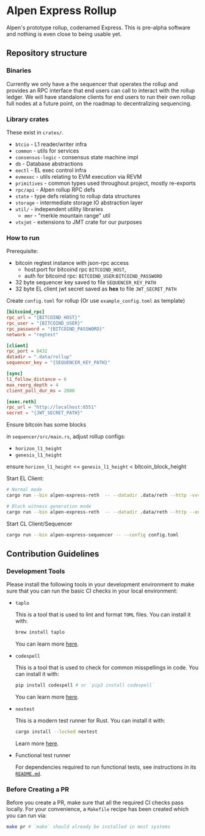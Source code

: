 # Alpen Express Rollup

Alpen's prototype rollup, codenamed Express. This is pre-alpha software and
nothing is even close to being usable yet.

## Repository structure

### Binaries

Currently we only have a the sequencer that operates the rollup and provides
an RPC interface that end users can call to interact with the rollup ledger.
We will have standalone clients for end users to run their own rollup full nodes
at a future point, on the roadmap to decentralizing sequencing.

### Library crates

These exist in `crates/`.

* `btcio` - L1 reader/writer infra
* `common` - utils for services
* `consensus-logic` - consensus state machine impl
* `db` - Database abstractions
* `eectl` - EL exec control infra
* `evmexec` - utils relating to EVM execution via REVM
* `primitives` - common types used throughout project, mostly re-exports
* `rpc/api` - Alpen rollup RPC defs
* `state` - type defs relating to rollup data structures
* `storage` - intermediate storage IO abstraction layer
* `util/` - independent utility libraries
  * `mmr` - "merkle mountain range" util
* `vtxjmt` - extensions to JMT crate for our purposes

### How to run

Prerequisite: 
  * bitcoin regtest instance with json-rpc access
    * host:port for bitcoind rpc `BITCOIND_HOST`, 
    * auth for bitcoind rpc: `BITCOIND_USER`:`BITCOIND_PASSWORD`
  * 32 byte sequencer key saved to file `SEQUENCER_KEY_PATH`
  * 32 byte EL client jwt secret saved as **hex** to file `JWT_SECRET_PATH`

Create `config.toml` for rollup (Or use `example_config.toml` as template)

```toml
[bitcoind_rpc]
rpc_url = "{BITCOIND_HOST}"
rpc_user = "{BITCOIND_USER}"
rpc_password = "{BITCOIND_PASSWORD}"
network = "regtest"

[client]
rpc_port = 8432
datadir = ".data/rollup"
sequencer_key = "{SEQUENCER_KEY_PATH}"

[sync]
l1_follow_distance = 6
max_reorg_depth = 4
client_poll_dur_ms = 2000

[exec.reth]
rpc_url = "http://localhost:8551"
secret = "{JWT_SECRET_PATH}"
```

Ensure bitcoin has some blocks

in `sequencer/src/main.rs`, adjust rollup configs: 
  * `horizon_l1_height` 
  * `genesis_l1_height` 

ensure `horizon_l1_height` <= `genesis_l1_height` < bitcoin_block_height

Start EL Client:

```sh
# Normal mode
cargo run --bin alpen-express-reth  -- --datadir .data/reth --http -vvvv

# Block witness generation mode
cargo run --bin alpen-express-reth  -- --datadir .data/reth --http --enable-witness-gen -vvvv
```

Start CL Client/Sequencer

```sh
cargo run --bin alpen-express-sequencer -- --config config.toml
```

## Contribution Guidelines

### Development Tools

Please install the following tools in your development environment to make sure that
you can run the basic CI checks in your local environment:

- `taplo`

  This is a tool that is used to lint and format `TOML` files. You can install it with:
  
  ```bash
  brew install taplo
  ```
  
  You can learn more [here](https://taplo.tamasfe.dev/cli/installation/binary.html).

- `codespell`

  This is a tool that is used to check for common misspellings in code. You can install it with:
  
  ```bash
  pip install codespell # or `pip3 install codespell`
  ```
  
  You can learn more [here](https://github.com/codespell-project/codespell).

- `nextest`

  This is a modern test runner for Rust. You can install it with:
  
  ```bash
  cargo install --locked nextest
  ```
  
  Learn more [here](https://nexte.st).

- Functional test runner

  For dependencies required to run functional tests, see instructions in its [`README.md`](./functional-tests/README.md).

### Before Creating a PR

Before you create a PR, make sure that all the required CI checks pass locally.
For your convenience, a `Makefile` recipe has been created which you can run via:

```bash
make pr # `make` should already be installed in most systems
```
